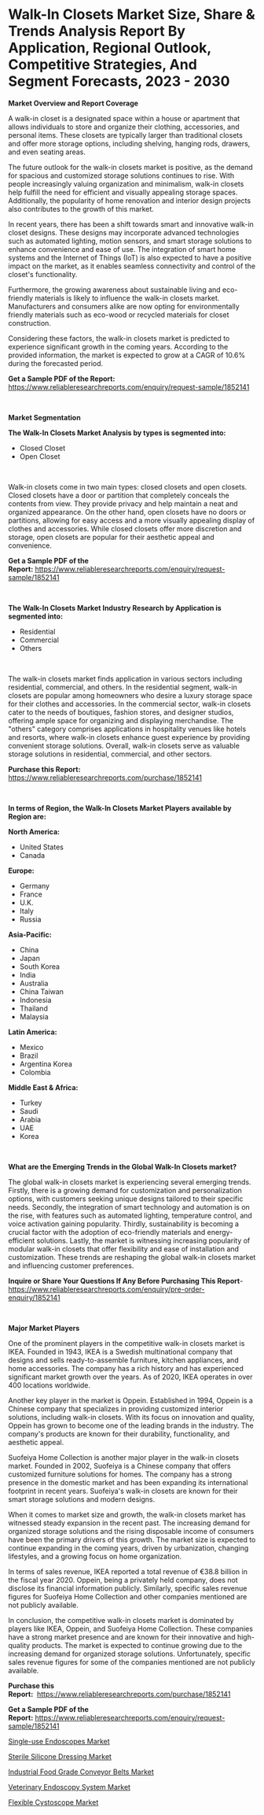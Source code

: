 <p><h1>Walk-In Closets Market Size, Share & Trends Analysis Report By Application, Regional Outlook, Competitive Strategies, And Segment Forecasts, 2023 - 2030</h1></p><p><strong>Market Overview and Report Coverage</strong></p>
<p><p>A walk-in closet is a designated space within a house or apartment that allows individuals to store and organize their clothing, accessories, and personal items. These closets are typically larger than traditional closets and offer more storage options, including shelving, hanging rods, drawers, and even seating areas.</p><p>The future outlook for the walk-in closets market is positive, as the demand for spacious and customized storage solutions continues to rise. With people increasingly valuing organization and minimalism, walk-in closets help fulfill the need for efficient and visually appealing storage spaces. Additionally, the popularity of home renovation and interior design projects also contributes to the growth of this market.</p><p>In recent years, there has been a shift towards smart and innovative walk-in closet designs. These designs may incorporate advanced technologies such as automated lighting, motion sensors, and smart storage solutions to enhance convenience and ease of use. The integration of smart home systems and the Internet of Things (IoT) is also expected to have a positive impact on the market, as it enables seamless connectivity and control of the closet's functionality.</p><p>Furthermore, the growing awareness about sustainable living and eco-friendly materials is likely to influence the walk-in closets market. Manufacturers and consumers alike are now opting for environmentally friendly materials such as eco-wood or recycled materials for closet construction.</p><p>Considering these factors, the walk-in closets market is predicted to experience significant growth in the coming years. According to the provided information, the market is expected to grow at a CAGR of 10.6% during the forecasted period.</p></p>
<p><strong>Get a Sample PDF of the Report:</strong> <a href="https://www.reliableresearchreports.com/enquiry/request-sample/1852141">https://www.reliableresearchreports.com/enquiry/request-sample/1852141</a></p>
<p>&nbsp;</p>
<p><strong>Market Segmentation</strong></p>
<p><strong>The Walk-In Closets Market Analysis by types is segmented into:</strong></p>
<p><ul><li>Closed Closet</li><li>Open Closet</li></ul></p>
<p>&nbsp;</p>
<p><p>Walk-in closets come in two main types: closed closets and open closets. Closed closets have a door or partition that completely conceals the contents from view. They provide privacy and help maintain a neat and organized appearance. On the other hand, open closets have no doors or partitions, allowing for easy access and a more visually appealing display of clothes and accessories. While closed closets offer more discretion and storage, open closets are popular for their aesthetic appeal and convenience.</p></p>
<p><strong>Get a Sample PDF of the Report:</strong>&nbsp;<a href="https://www.reliableresearchreports.com/enquiry/request-sample/1852141">https://www.reliableresearchreports.com/enquiry/request-sample/1852141</a></p>
<p>&nbsp;</p>
<p><strong>The Walk-In Closets Market Industry Research by Application is segmented into:</strong></p>
<p><ul><li>Residential</li><li>Commercial</li><li>Others</li></ul></p>
<p>&nbsp;</p>
<p><p>The walk-in closets market finds application in various sectors including residential, commercial, and others. In the residential segment, walk-in closets are popular among homeowners who desire a luxury storage space for their clothes and accessories. In the commercial sector, walk-in closets cater to the needs of boutiques, fashion stores, and designer studios, offering ample space for organizing and displaying merchandise. The "others" category comprises applications in hospitality venues like hotels and resorts, where walk-in closets enhance guest experience by providing convenient storage solutions. Overall, walk-in closets serve as valuable storage solutions in residential, commercial, and other sectors.</p></p>
<p><strong>Purchase this Report:</strong>&nbsp; <a href="https://www.reliableresearchreports.com/purchase/1852141">https://www.reliableresearchreports.com/purchase/1852141</a></p>
<p>&nbsp;</p>
<p><strong>In terms of Region, the Walk-In Closets Market Players available by Region are:</strong></p>
<p>
    <p> <strong> North America: </strong>
        <ul>
            <li>United States</li>
            <li>Canada</li>
        </ul>
        </p> 
    <p> <strong> Europe: </strong>
        <ul>
            <li>Germany</li>
            <li>France</li>
            <li>U.K.</li>
            <li>Italy</li>
            <li>Russia</li>
        </ul>
        </p> 
    <p> <strong> Asia-Pacific: </strong>
        <ul>
            <li>China</li>
            <li>Japan</li>
            <li>South Korea</li>
            <li>India</li>
            <li>Australia</li>
            <li>China Taiwan</li>
            <li>Indonesia</li>
            <li>Thailand</li>
            <li>Malaysia</li>
        </ul>
        </p> 
    <p> <strong> Latin America: </strong>
        <ul>
            <li>Mexico</li>
            <li>Brazil</li>
            <li>Argentina Korea</li>
            <li>Colombia</li>
        </ul>
        </p> 
    <p> <strong> Middle East & Africa: </strong>
        <ul>
            <li>Turkey</li>
            <li>Saudi</li>
            <li>Arabia</li>
            <li>UAE</li>
            <li>Korea</li>
        </ul>
    </p>
    </p>
<p>&nbsp;</p>
<p><strong>What are the Emerging Trends in the Global Walk-In Closets market?</strong></p>
<p><p>The global walk-in closets market is experiencing several emerging trends. Firstly, there is a growing demand for customization and personalization options, with customers seeking unique designs tailored to their specific needs. Secondly, the integration of smart technology and automation is on the rise, with features such as automated lighting, temperature control, and voice activation gaining popularity. Thirdly, sustainability is becoming a crucial factor with the adoption of eco-friendly materials and energy-efficient solutions. Lastly, the market is witnessing increasing popularity of modular walk-in closets that offer flexibility and ease of installation and customization. These trends are reshaping the global walk-in closets market and influencing customer preferences.</p></p>
<p><strong>Inquire or Share Your Questions If Any Before Purchasing This Report</strong>- <a href="https://www.reliableresearchreports.com/enquiry/pre-order-enquiry/1852141">https://www.reliableresearchreports.com/enquiry/pre-order-enquiry/1852141</a></p>
<p>&nbsp;</p>
<p><strong>Major Market Players</strong></p>
<p><p>One of the prominent players in the competitive walk-in closets market is IKEA. Founded in 1943, IKEA is a Swedish multinational company that designs and sells ready-to-assemble furniture, kitchen appliances, and home accessories. The company has a rich history and has experienced significant market growth over the years. As of 2020, IKEA operates in over 400 locations worldwide.</p><p>Another key player in the market is Oppein. Established in 1994, Oppein is a Chinese company that specializes in providing customized interior solutions, including walk-in closets. With its focus on innovation and quality, Oppein has grown to become one of the leading brands in the industry. The company's products are known for their durability, functionality, and aesthetic appeal.</p><p>Suofeiya Home Collection is another major player in the walk-in closets market. Founded in 2002, Suofeiya is a Chinese company that offers customized furniture solutions for homes. The company has a strong presence in the domestic market and has been expanding its international footprint in recent years. Suofeiya's walk-in closets are known for their smart storage solutions and modern designs.</p><p>When it comes to market size and growth, the walk-in closets market has witnessed steady expansion in the recent past. The increasing demand for organized storage solutions and the rising disposable income of consumers have been the primary drivers of this growth. The market size is expected to continue expanding in the coming years, driven by urbanization, changing lifestyles, and a growing focus on home organization.</p><p>In terms of sales revenue, IKEA reported a total revenue of €38.8 billion in the fiscal year 2020. Oppein, being a privately held company, does not disclose its financial information publicly. Similarly, specific sales revenue figures for Suofeiya Home Collection and other companies mentioned are not publicly available.</p><p>In conclusion, the competitive walk-in closets market is dominated by players like IKEA, Oppein, and Suofeiya Home Collection. These companies have a strong market presence and are known for their innovative and high-quality products. The market is expected to continue growing due to the increasing demand for organized storage solutions. Unfortunately, specific sales revenue figures for some of the companies mentioned are not publicly available.</p></p>
<p><strong>Purchase this Report:</strong>&nbsp;&nbsp;<a href="https://www.reliableresearchreports.com/purchase/1852141">https://www.reliableresearchreports.com/purchase/1852141</a></p>
<p></p>
<p><strong>Get a Sample PDF of the Report:</strong>&nbsp;<a href="https://www.reliableresearchreports.com/enquiry/request-sample/1852141">https://www.reliableresearchreports.com/enquiry/request-sample/1852141</a></p>
<p><p><a href="https://www.linkedin.com/pulse/single-use-endoscopes-market-size-share-global-analysis-report/">Single-use Endoscopes Market</a></p><p><a href="https://medium.com/@laneygibson1991/sterile-silicone-dressing-market-report-reveals-the-latest-trends-and-growth-opportunities-of-this-9db6c4a4ca62">Sterile Silicone Dressing Market</a></p><p><a href="https://medium.com/@royalmiller09/industrial-food-grade-conveyor-belts-market-analysis-and-sze-forecasted-for-period-from-2023-to-7cb765e16041">Industrial Food Grade Conveyor Belts Market</a></p><p><a href="https://www.linkedin.com/pulse/veterinary-endoscopy-system-market-size-share-amp-trends/">Veterinary Endoscopy System Market</a></p><p><a href="https://www.linkedin.com/pulse/flexible-cystoscope-market-research-report-unlocks-analysis/">Flexible Cystoscope Market</a></p></p>
